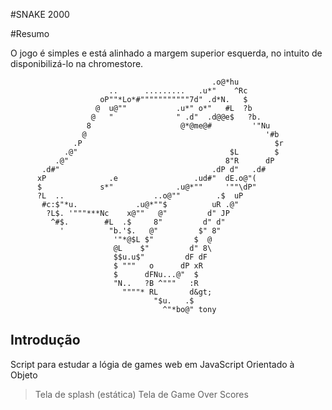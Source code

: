 #SNAKE 2000

#Resumo

O jogo é simples e está alinhado a margem superior esquerda, no intuito de disponibilizá-lo na chromestore.


                                                 .o@*hu           
                          ..      .........   .u*"    ^Rc         
                        oP""*Lo*#"""""""""""7d" .d*N.   $         
                       @  u@""           .u*" o*"   #L  ?b        
                      @   "              " .d"  .d@@e$   ?b.      
                     8                    @*@me@#         '"Nu    
                    @                                        '#b  
                  .P                                           $r 
                .@"                                  $L        $  
              .@"                                   8"R      dP   
           .d#"                                  .dP d"   .d#     
          xP              .e                 .ud#"  dE.o@"(       
          $             s*"              .u@*""     '""\dP"       
          ?L  ..                    ..o@""        .$  uP          
           #c:$"*u.             .u@*""$          uR .@"           
            ?L$. '"""***Nc    x@""   @"         d" JP             
             ^#$.        #L  .$     8"         d" d"              
               '          "b.'$.   @"         $" 8"               
                           '"*@$L $"         $  @                 
                           @L    $"         d" 8\                 
                           $$u.u$"         dF dF                  
                           $ """   o      dP xR                   
                           $      dFNu...@"  $                    
                           "N..   ?B ^"""   :R                    
                             """"* RL       d&gt;                    
                                    "$u.   .$                     
                                      ^"*bo@" tony


## Introdução

Script para estudar a lógia de games web em JavaScript Orientado à  Objeto

> Tela de splash (estática)
> Tela de Game Over
> Scores
